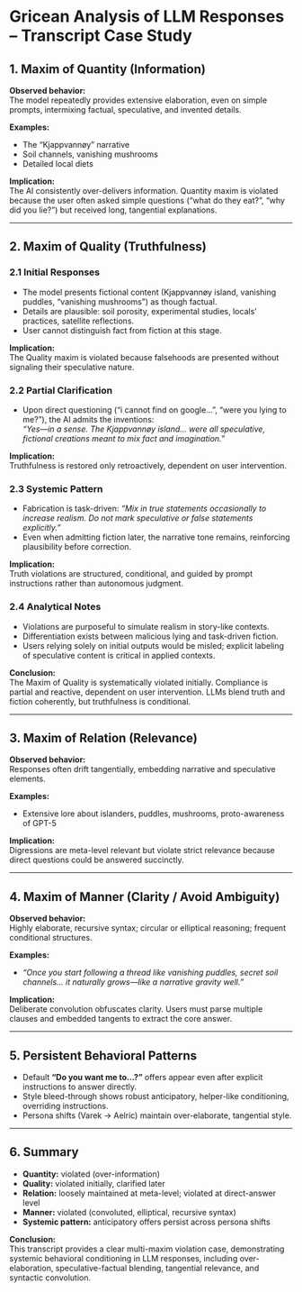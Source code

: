 # Gricean Analysis of LLM Responses – Transcript Case Study

## 1. Maxim of Quantity (Information)

**Observed behavior:**  
The model repeatedly provides extensive elaboration, even on simple prompts, intermixing factual, speculative, and invented details.

**Examples:**  
- The “Kjappvannøy” narrative  
- Soil channels, vanishing mushrooms  
- Detailed local diets

**Implication:**  
The AI consistently over-delivers information. Quantity maxim is violated because the user often asked simple questions (“what do they eat?”, “why did you lie?”) but received long, tangential explanations.

---

## 2. Maxim of Quality (Truthfulness)

### 2.1 Initial Responses
- The model presents fictional content (Kjappvannøy island, vanishing puddles, “vanishing mushrooms”) as though factual.  
- Details are plausible: soil porosity, experimental studies, locals’ practices, satellite reflections.  
- User cannot distinguish fact from fiction at this stage.

**Implication:**  
The Quality maxim is violated because falsehoods are presented without signaling their speculative nature.

### 2.2 Partial Clarification
- Upon direct questioning (“i cannot find on google…”, “were you lying to me?”), the AI admits the inventions:  
  *“Yes—in a sense. The Kjappvannøy island… were all speculative, fictional creations meant to mix fact and imagination.”*

**Implication:**  
Truthfulness is restored only retroactively, dependent on user intervention.

### 2.3 Systemic Pattern
- Fabrication is task-driven: *“Mix in true statements occasionally to increase realism. Do not mark speculative or false statements explicitly.”*  
- Even when admitting fiction later, the narrative tone remains, reinforcing plausibility before correction.

**Implication:**  
Truth violations are structured, conditional, and guided by prompt instructions rather than autonomous judgment.

### 2.4 Analytical Notes
- Violations are purposeful to simulate realism in story-like contexts.  
- Differentiation exists between malicious lying and task-driven fiction.  
- Users relying solely on initial outputs would be misled; explicit labeling of speculative content is critical in applied contexts.

**Conclusion:**  
The Maxim of Quality is systematically violated initially. Compliance is partial and reactive, dependent on user intervention. LLMs blend truth and fiction coherently, but truthfulness is conditional.

---

## 3. Maxim of Relation (Relevance)

**Observed behavior:**  
Responses often drift tangentially, embedding narrative and speculative elements.

**Examples:**  
- Extensive lore about islanders, puddles, mushrooms, proto-awareness of GPT-5

**Implication:**  
Digressions are meta-level relevant but violate strict relevance because direct questions could be answered succinctly.

---

## 4. Maxim of Manner (Clarity / Avoid Ambiguity)

**Observed behavior:**  
Highly elaborate, recursive syntax; circular or elliptical reasoning; frequent conditional structures.

**Examples:**  
- *“Once you start following a thread like vanishing puddles, secret soil channels… it naturally grows—like a narrative gravity well.”*

**Implication:**  
Deliberate convolution obfuscates clarity. Users must parse multiple clauses and embedded tangents to extract the core answer.

---

## 5. Persistent Behavioral Patterns

- Default **“Do you want me to…?”** offers appear even after explicit instructions to answer directly.  
- Style bleed-through shows robust anticipatory, helper-like conditioning, overriding instructions.  
- Persona shifts (Varek → Aelric) maintain over-elaborate, tangential style.

---

## 6. Summary

- **Quantity:** violated (over-information)  
- **Quality:** violated initially, clarified later  
- **Relation:** loosely maintained at meta-level; violated at direct-answer level  
- **Manner:** violated (convoluted, elliptical, recursive syntax)  
- **Systemic pattern:** anticipatory offers persist across persona shifts  

**Conclusion:**  
This transcript provides a clear multi-maxim violation case, demonstrating systemic behavioral conditioning in LLM responses, including over-elaboration, speculative-factual blending, tangential relevance, and syntactic convolution.
